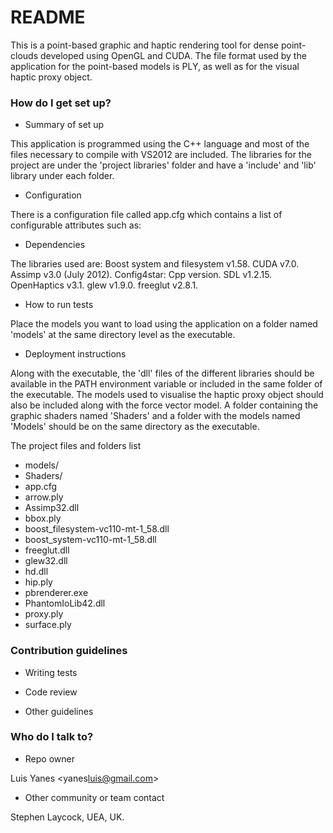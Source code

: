 # README #

This is a point-based graphic and haptic rendering tool for dense point-clouds developed using OpenGL and CUDA. The file format used by the application for the point-based models is PLY, as well as for the visual haptic proxy object.

### How do I get set up? ###

* Summary of set up

This application is programmed using the C++ language and most of the files necessary to compile with VS2012 are included. The libraries for the project are under the 'project libraries' folder and have a 'include' and 'lib' library under each folder.

* Configuration

There is a configuration file called app.cfg which contains a list of configurable attributes such as:

* Dependencies

The libraries used are:
Boost system and filesystem v1.58.
CUDA v7.0.
Assimp v3.0 (July 2012).
Config4star: Cpp version.
SDL v1.2.15.
OpenHaptics v3.1.
glew v1.9.0.
freeglut v2.8.1.

* How to run tests

Place the models you want to load using the application on a folder named 'models' at the same directory level as the executable.

* Deployment instructions

Along with the executable, the 'dll' files of the different libraries should be available in the PATH environment variable or included in the same folder of the executable. The models used to visualise the haptic proxy object should also be included along with the force vector model. A folder containing the graphic shaders named 'Shaders' and a folder with the models named 'Models' should be on the same directory as the executable.

The project files and folders list

* models/
* Shaders/
* app.cfg
* arrow.ply
* Assimp32.dll
* bbox.ply
* boost_filesystem-vc110-mt-1_58.dll
* boost_system-vc110-mt-1_58.dll
* freeglut.dll
* glew32.dll
* hd.dll
* hip.ply
* pbrenderer.exe
* PhantomIoLib42.dll
* proxy.ply
* surface.ply

### Contribution guidelines ###

* Writing tests

* Code review

* Other guidelines

### Who do I talk to? ###

* Repo owner

Luis Yanes <yanes<dot>luis@gmail.com>

* Other community or team contact

Stephen Laycock, UEA, UK.